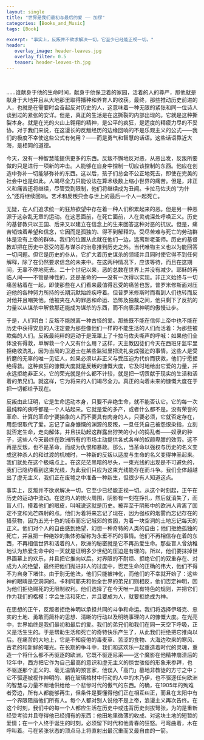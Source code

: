 ```yaml
---
layout: single
title: "世界是我们最初与最后的爱 —— 加缪"
categories: [Books_and_Music]
tags: [Book]

excerpt: "事实上，反叛并不欲求解决一切，它至少已经能正视一切。"
header:
   overlay_image: header-leaves.jpg
   overlay_filter: 0.5
   teaser: header-leaves-th.jpg
---
```

 


……谁献身于他的生命时间，献身于他保卫着的家园，活着的人的尊严，那他就是献身于大地并且从大地那里取得播种和养育人的收获。最终，那些推动历史前进的人，也就是在需要时会奋起反对历史的人，这意味着一种无限的紧张和同一位诗人谈到过的紧张的安详。但是，真正的生活是在这撕裂的内部出现的。它就是这种撕裂本身。就是在光的火山上翱翔的精神，是公平的疯狂，是适度的精疲力尽的不妥协。对于我们来说，在这漫长的反叛经历的边缘回响的不是乐观主义的公式——我们的极度不幸使这些公式有何用？——而是勇气和智慧的话语。这些话语靠近大海，是相同的道德。

今天，没有一种智慧能提供更多的东西。反叛不懈地反对恶，从恶出发，反叛所要做的只是进行一项新的冲击。人能够在自身中控制一切应该控制的东西。他应在创造中弥补一切能够弥补的东西。这以后，孩子们总会不公正地死去，即使在完美的社会中也是如此。人竭尽全力只能设法在算术级数上缩小世界的痛苦。但是，非正义和痛苦还将继续，尽管受到限制，他们将继续成为丑闻。卡拉马佐夫的“为什么”还将继续回响。艺术和反叛只会与世上的最后一个人一起死亡。 

无疑，在人们追求统一的狂热欲望中存在着一种人们积累起来的恶。但是另一种恶源于这杂乱无章的运动。在这恶面前，在死亡面前，人在灵魂深处呼唤正义。历史的基督教只以王国、后来又以建立在信念上的生来回答这种对恶的抗议。但是，痛苦销蚀着希望和信念，它因而是孤独的、得不到解释的。受尽苦难与死亡的劳动群体是没有上帝的群体。我们的位置从此就在他们一边，远离新老圣师。历史的基督教却把在历史中忍受的恶与谋杀的治愈推到历史之外。当代唯物主义也以为能回答一切问题。但它是历史的仆从，它扩大着历史谋杀的领域并且同时使它得不到任何解释，除了在仍然要求信念的未来中。在这两种情况下，应该等待，而且在这期间，无辜不停地死去。二十个世纪以来，恶的总数在世界上并没有减少。耶稣的再临人间——不管是神性的，还是革命的——没有一次得以实现。非正义始终与一切痛苦粘着在一起，即使那些在人们看来最值得忍受的痛苦也罢。普罗米修斯面对压迫他的各种努力所持的长期沉默始终疾呼着。但普罗米修斯时而看到人们也转而反对他并且嘲笑他。他被夹在人的罪恶和命运、恐怖及独裁之间，他只剩下了反抗的力量以从谋杀中解救那还能成为谋杀的东西，而不向亵渎神明的傲慢让步。

于是，人们明白：反叛不能脱离一种古怪的爱。那些既不能在信仰上帝中也不能在历史中获得安息的人注定要为那些像他们一样的不能生活的人们而活着：为那些被欺侮的人们。反叛最纯粹的运动于是笼罩上了卡拉马佐夫嘶声的呼喊：如果他们全体没有得救，单解救一个人又有什么用？这样，天主教囚徒们今天在西班牙监牢里拒绝收洗礼，因为当局的卫道士在某些监狱里把洗礼变成强迫的事情。这些人是受折磨的无辜的唯一见证人，如果必须以非正义与受压迫为代价而获救，他们宁愿拒绝得救。这种疯狂的慷慨大度就是反叛的慷慨大度，它及时地给出它爱的力量，并永远拒绝非正义。它的荣光就是什么都不计较，就是把一切贡献于现实的生活和活着的弟兄们。就这样，它为将来的人们竭尽全力。真正的向着未来的慷慨大度在于把一切都给予现在。

反叛由此证明，它是生命运动本身，只要不弃绝生命，就不能否认它。它的每一次最纯粹的疾呼都是一个人站起来。它就是爱的多产，或者什么都不是。没有荣誉的革命、计算的革命宁要抽象的人而不要具有肉身的人，只要必须，它就否定存在，用怨恨取代了爱。忘记了自身慷慨的渊源的反叛，一旦任凭自己被怨恨染指，立刻就否定生命，走向解体，并且扶助起这群露出狞笑的小小的捣乱者——奴隶的种子，这些人今天最终在欧洲所有的市场主动提供各式各样的奴颜卑膝的效劳。这不再是反叛，也不是革命，而成为仇恨和暴政。那么，当革命以强权与历史的名义变成这种杀人的和过渡的机械时，一种新的反叛以适度与生命的名义变得神圣起来。我们就处在这个极端点上。在这茫茫黑暗的尽头，一束光线的出现是不可避免的，我们已隐约看到这束光线，为此我们只应为这束光线能存在而斗争。我们全体超越出了虚无主义，我们正在废墟之中准备一种新生，但很少有人知道这点。

事实上，反叛并不欲求解决一切，它至少已经能正视一切。从这个时刻起，正午在历史的运动中流动。在这灼人的炭火周围，阴影有一刻在挣扎，然后就消失了，而盲人们，摸着他们的眼皮，叫喊说这就是历史。被弃至于阴影中的欧洲人背离了固定不变和光芒四射的点。他们为着将来忘记了现在，因为强权的烟雾而忘记存在的猎获物，因为五光十色的城市而忘记城郊的贫困，为着一块空洞的土地忘记每天的正义。他们对个人的自由感到绝望，幻想一种奇特的人类的自由；他们拒绝孤独的死亡，并且把一种绝妙的集体弥留称为永垂不朽的事情。他们不再相信存在着的东西，不再相信世界和活着的人，欧洲的秘密就是它不再热爱生命。那些盲人曾幼稚地认为热爱生命中的一天就是证明多少世纪的压迫是有理的。所以，他们要抹掉世界画幕上的欢乐，并且把它推向以后。对界限的不耐烦、拒绝它们的双重存在、对成为人的绝望，最终把他们抛进非人的过度中，否定生命的正确的伟大，他们不得不为自身下堵住。由于别无他法，他们只能被神化，而他们的不幸就开始了：这些神的眼睛是空洞洞的。卡利阿耶夫和他全世界的弟兄们则相反，他们否定神明，因为他们拒绝赐死的无限制权利。他们选择了在今天唯一具有特色的规则，并把它们作为我们的楷模：学会生活和死亡，并且要成为人，就要拒绝成为神。

在思想的正午，反叛者拒绝神明以承担共同的斗争和命运。我们将选择伊塔克、忠实的土地、勇敢而简朴的思想、清晰的行动以及明晓事理的人的慷慨大度。在光亮中，世界始终是我们最初和最后的爱。我们的弟兄们和我们在同一天空下呼吸，正义是活生生的。于是帮助生活和死亡的奇特快乐产生了，从此我们拒绝把它推向以后。在痛苦的大地上，它是不知疲倦的毒麦草、苦涩的食物、大海边吹来的寒风、古老的和新鲜的曙光。在长期的争斗中，我们和这欢乐一起重造着时代的灵魂，重造一个将什么都不再驱逐的欧洲，它既不驱逐尼采——这个魔影在他精神崩溃后的12年中，西方把它作为自己最高的意识和虚无主义的惊世骇俗的形象来参拜，也不驱逐那个正义的、毫无温情的预言家，他误入「高门」墓地非教徒的方寸之中；它不驱逐被视作神明的、躺在玻璃棺材中行动的人中的木乃伊，也不驱逐任何欧洲的智慧与力量不断地供给给一个悲惨时代的傲气的东西。的确，在1905年的殉难者旁边，所有人都能够再生，但条件是要懂得他们正在相互纠正，而且在太阳中有一个界限阻挡他们所有人。每个人都对别人说他不是上帝，浪漫主义再次告终。在这个时刻，我们中的每一个人都应生活在历史中或违背历史剑拔弩张，为的是重新经受考验并且夺得他已经拥有的东西：他田地里微薄的收成、对这块土地的短暂的爱情；在一个人终于诞生的时刻，必须留下时代和他青春的狂怒。弓弯曲着，木在呼叫着。弓在紧张状态的顶点马上将直射出最沉重而又最自由的一箭。
